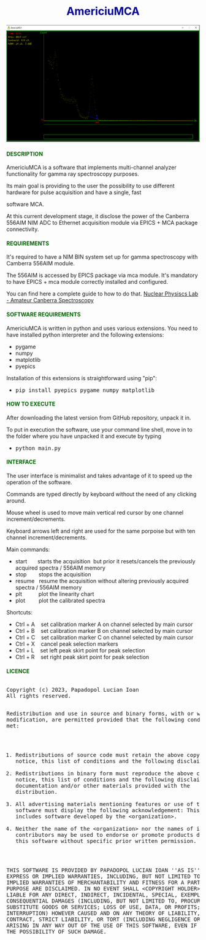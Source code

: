 <!DOCTYPE html>
<html lang="en">
  <head>
    <meta http-equiv="content-type" content="text/html; charset=UTF-8">
    <title>AmericiuMCA</title>
    <meta name="author" content="Papadopol Lucian Ioan">
  </head>
  <body>
    <h1 style="text-align: center;"><span style="color: #000099;"><b>AmericiuMCA</b></span></h1>
    <div style="text-align: center;"><img src="7%25%20crystal.png"
        alt="s" title="a" style="width: 602px; height: 304px;"></div>
    <h4><span style="color: #006600;">DESCRIPTION</span></h4>
    <p>AmericiuMCA is a software that implements multi-channel analyzer
      functionality for gamma ray spectroscopy purposes.</p>
    <p>Its main goal is providing to the user the possibility to use different
      hardware for pulse acquisition and have a single, fast </p>
    <p>software MCA. </p>
    <p>At this current development stage, it disclose the power of the Canberra
      556AIM NIM ADC to Ethernet acquisition module via EPICS + MCA package
      connectivity.</p>
    <h4><span style="color: #006600;">REQUIREMENTS</span></h4>
    <p>It's required to have a NIM BIN system set up for gamma spectroscopy with
      Camberra 556AIM module.</p>
    <p>The 556AIM is accessed by EPICS package via mca module. It's mandatory to
      have EPICS + mca module correctly installed and configured.</p>
    <p>You can find here a complete guide to how to do that. <a href="http://www.nuclearphysicslab.com/npl/npl-home/spectroscopy/software_and_hardware/diy-canberra-system/">Nuclear
        Physiscs Lab - Amateur Canberra Spectroscopy</a></p>
    <h4><span style="color: #006600;">SOFTWARE REQUIREMENTS</span></h4>
    <p>AmericiuMCA is written in python and uses various extensions. You need to
      have installed python interpreter and the following extensions:</p>
    <ul>
      <li>pygame</li>
      <li>numpy</li>
      <li>matplotlib</li>
      <li>pyepics</li>
    </ul>
    <p>Installation of this extensions is straightforward using "pip":</p>
    <ul>
      <li><tt>
          <meta http-equiv="content-type" content="text/html; charset=utf-8">
          <tt>pip install pyepics pygame numpy matplotlib</tt></tt></li>
    </ul>
    <h4><span style="color: #006600;">HOW TO EXECUTE<br>
      </span></h4>
    <p>After downloading the latest version from GitHub repository, unpack it
      in.</p>
    <p>To put in execution the software, use your command line shell, move in to
      the folder where you have unpacked it and execute by typing </p>
    <ul>
      <li><tt><tt>python main.py</tt></tt></li>
    </ul>
    <h4><span style="color: #006600;">INTERFACE</span></h4>
    <p>The user interface is minimalist and takes advantage of it to speed up
      the operation of the software.</p>
    <p>Commands are typed directly by keyboard without the need of any clicking
      around.</p>
    <p>Mouse wheel is used to move main vertical red cursor by one channel
      increment/decrements.</p>
    <p>Keyboard arrows left and right are used for the same porpoise but with
      ten channel increment/decrements.</p>
    <p>Main commands:</p>
    <ul>
      <li>start&nbsp;&nbsp;&nbsp;&nbsp;&nbsp;&nbsp; starts the acquisition&nbsp;
        but prior it resets/cancels the previously acquired spectra / 556AIM
        memory</li>
      <li>stop &nbsp; &nbsp; &nbsp;&nbsp; stops the acquisition</li>
      <li>resume&nbsp;&nbsp; resume the acquisition without altering previously
        acquired spectra / 556AIM memory</li>
      <li>plt&nbsp;&nbsp;&nbsp;&nbsp;&nbsp;&nbsp;&nbsp;&nbsp;&nbsp;&nbsp; plot
        the linearity chart</li>
      <li>plot&nbsp;&nbsp;&nbsp;&nbsp;&nbsp;&nbsp;&nbsp;&nbsp; plot the
        calibrated spectra</li>
    </ul>
    <p>Shortcuts:</p>
    <ul>
      <li>Ctrl + A&nbsp;&nbsp;&nbsp; set calibration marker A on channel
        selected by main cursor</li>
      <li>Ctrl + B&nbsp;&nbsp;&nbsp; set calibration marker B on channel
        selected by main cursor</li>
      <li>Ctrl + C&nbsp;&nbsp;&nbsp; set calibration marker C on channel
        selected by main cursor</li>
      <li>Ctrl + X&nbsp;&nbsp;&nbsp; cancel peak selection markers</li>
      <li>Ctrl + L&nbsp;&nbsp;&nbsp; set left peak skirt point for peak
        selection</li>
      <li>Ctrl + R&nbsp;&nbsp;&nbsp; set right peak skirt point for peak
        selection</li>
    </ul>
    <h4><b><span style="color: #006600;">LICENCE</span><br>
      </b></h4>
    <pre><meta http-equiv="content-type" content="text/html; charset=utf-8"><pre>Copyright (c) 2023, Papadopol Lucian Ioan
All rights reserved.

Redistribution and use in source and binary forms, with or without
modification, are permitted provided that the following conditions are met:
1. Redistributions of source code must retain the above copyright
   notice, this list of conditions and the following disclaimer.
2. Redistributions in binary form must reproduce the above copyright
   notice, this list of conditions and the following disclaimer in the
   documentation and/or other materials provided with the distribution.
3. All advertising materials mentioning features or use of this software
   must display the following acknowledgement:
   This product includes software developed by the &lt;organization&gt;.
4. Neither the name of the &lt;organization&gt; nor the
   names of its contributors may be used to endorse or promote products
   derived from this software without specific prior written permission.

THIS SOFTWARE IS PROVIDED BY PAPADOPOL LUCIAN IOAN ''AS IS'' AND ANY
EXPRESS OR IMPLIED WARRANTIES, INCLUDING, BUT NOT LIMITED TO, THE IMPLIED
WARRANTIES OF MERCHANTABILITY AND FITNESS FOR A PARTICULAR PURPOSE ARE
DISCLAIMED. IN NO EVENT SHALL &lt;COPYRIGHT HOLDER&gt; BE LIABLE FOR ANY
DIRECT, INDIRECT, INCIDENTAL, SPECIAL, EXEMPLARY, OR CONSEQUENTIAL DAMAGES
(INCLUDING, BUT NOT LIMITED TO, PROCUREMENT OF SUBSTITUTE GOODS OR SERVICES;
LOSS OF USE, DATA, OR PROFITS; OR BUSINESS INTERRUPTION) HOWEVER CAUSED AND
ON ANY THEORY OF LIABILITY, WHETHER IN CONTRACT, STRICT LIABILITY, OR TORT
(INCLUDING NEGLIGENCE OR OTHERWISE) ARISING IN ANY WAY OUT OF THE USE OF THIS
SOFTWARE, EVEN IF ADVISED OF THE POSSIBILITY OF SUCH DAMAGE.</pre></pre>
  </body>
</html>
